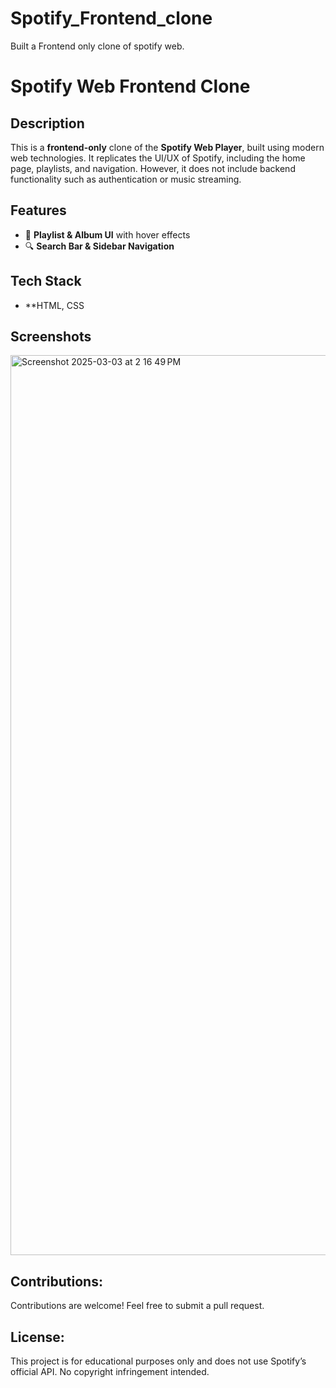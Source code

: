 # Spotify_Frontend_clone
Built a Frontend only clone of spotify web.
# Spotify Web Frontend Clone

## Description
This is a **frontend-only** clone of the **Spotify Web Player**, built using modern web technologies. It replicates the UI/UX of Spotify, including the home page, playlists, and navigation. However, it does not include backend functionality such as authentication or music streaming.

## Features
- 🎵 **Playlist & Album UI** with hover effects  
- 🔍 **Search Bar & Sidebar Navigation**  

## Tech Stack
- **HTML, CSS

## Screenshots
 <img width="1440" alt="Screenshot 2025-03-03 at 2 16 49 PM" src="https://github.com/user-attachments/assets/11963944-4493-443f-a8c7-13861d19e53a" />

## Contributions:

Contributions are welcome! Feel free to submit a pull request.

## License:

This project is for educational purposes only and does not use Spotify’s official API. No copyright infringement intended.

